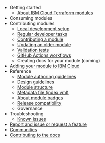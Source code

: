 - Getting started
    - [About IBM Cloud Terraform modules](README.md)
- Consuming modules
- Contributing modules
    - [Local development setup](local-dev-setup.md)
    - [Regular developer tasks](dev-maintenance.md)
    - [Contributing a module](contribute-module.md)
    - [Updating an older module ](migrate-module.md)
    - [Validation tests](tests.md)
    - [GitHub Actions workflows](gh-actions.md)
    - Creating docs for your module (coming)
- [Adding your module to IBM Cloud](onboard-ibm-cloud.md)
- Reference
    - [Module authoring guidelines](implementation-guidelines.md)
    - [Design guidelines](design-guidelines.md)
    - [Module structure](module-structure.md)
    - [Metadata file (index.yml)](module-catalog-metadata.md)
    - [About module badges](badge-status.md)
    - [Release compatibility](versioning.md)
    - Governance
- Troubleshooting
    - [Known issues](issues.md)
- [Report and issue or request a feature](support.md)
- [Communities](communities.md)
- [Contributing to the docs](contribute-docs.md)
